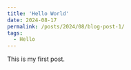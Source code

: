 ```yaml
---
title: 'Hello World'
date: 2024-08-17
permalink: /posts/2024/08/blog-post-1/
tags:
  - Hello
---
```


This is my first post.
